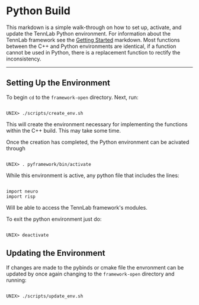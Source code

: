 # Python Build

This markdown is a simple walk-through on how to set up, activate, and update the TennLab Python environment. For information about the TennLab framework see the [Getting Started](./getting_started.md) markdown. Most functions between the C++ and Python environments are identical, if a function cannot be used in Python, there is a replacement function to rectify the inconsistency.

------------------------------

## Setting Up the Environment

To begin `cd` to the `framework-open` directory. Next, run:

```

UNIX> ./scripts/create_env.sh

```

This will create the environment necessary for implementing the functions within the C++ build. This may take some time.

Once the creation has completed, the Python environment can be acivated through

```

UNIX> . pyframework/bin/activate

```

While this environment is active, any python file that includes the lines:

```

import neuro
import risp

```

Will be able to access the TennLab framework's modules.

To exit the python environment just do:

```

UNIX> deactivate

```

## Updating the Environment

If changes are made to the pybinds or cmake file the envronment can be updated by once again changing to the `framework-open` directory and running:

```

UNIX> ./scripts/update_env.sh

```
